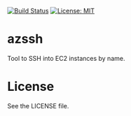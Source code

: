 [![Build Status](https://travis-ci.org/mikestaszel/azssh.svg?branch=master)](https://travis-ci.org/mikestaszel/azssh)
[![License: MIT](https://img.shields.io/badge/License-MIT-yellow.svg)](https://opensource.org/licenses/MIT)

# azssh #
Tool to SSH into EC2 instances by name.

# License #
See the LICENSE file.
